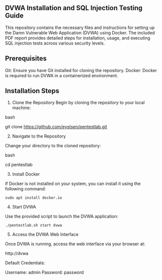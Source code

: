 ## DVWA Installation and SQL Injection Testing Guide ##

This repository contains the necessary files and instructions for setting up the Damn Vulnerable Web Application (DVWA) using Docker. The included PDF report provides detailed steps for installation, usage, and executing SQL injection tests across various security levels.

## Prerequisites

Git: Ensure you have Git installed for cloning the repository.
Docker: Docker is required to run DVWA in a containerized environment.

## Installation Steps

1. Clone the Repository
Begin by cloning the repository to your local machine:

bash

git clone https://github.com/eystsen/pentestlab.git

2. Navigate to the Repository

Change your directory to the cloned repository:

bash

cd pentestlab

3. Install Docker

If Docker is not installed on your system, you can install it using the following command:

```sudo apt install docker.io```

4. Start DVWA

Use the provided script to launch the DVWA application:

```./pentestlab.sh start dvwa```

5. Access the DVWA Web Interface

Once DVWA is running, access the web interface via your browser at:

http://dvwa

Default Credentials:

 Username: admin
 Password: password
